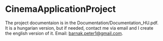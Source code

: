 # CinemaApplicationProject

The project documentaion is in the Documentation/Documentation_HU.pdf. It is a hungarian version, but if needed, contact me via email and I create the english version of it. Email: barnak.peter1@gmail.com.
